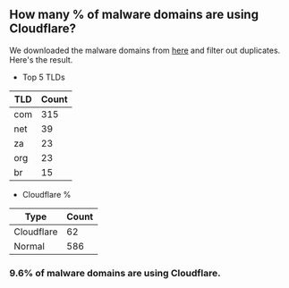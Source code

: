 ## How many % of malware domains are using Cloudflare?


We downloaded the malware domains from [here](https://urlhaus.abuse.ch) and filter out duplicates.
Here's the result.


[//]: # (start replacement)


- Top 5 TLDs

| TLD | Count |
| --- | --- |
| com | 315 |
| net | 39 |
| za | 23 |
| org | 23 |
| br | 15 |


- Cloudflare %

| Type | Count |
| --- | --- |
| Cloudflare | 62 |
| Normal | 586 |


### 9.6% of malware domains are using Cloudflare.
